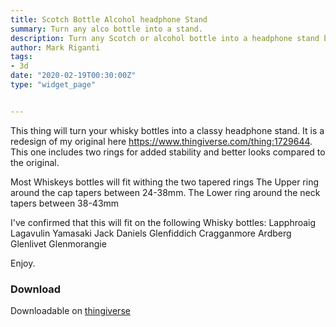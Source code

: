 ```yaml
---
title: Scotch Bottle Alcohol headphone Stand
summary: Turn any alco bottle into a stand.		
description: Turn any Scotch or alcohol bottle into a headphone stand by Mark Riganti.		
author: Mark Riganti 
tags:
- 3d
date: "2020-02-19T00:30:00Z"
type: "widget_page" 


---
```



This thing will turn your whisky bottles into a classy headphone stand.
It is a redesign of my original here https://www.thingiverse.com/thing:1729644. This one includes two rings for added stability and better looks compared to the original. 

Most Whiskeys bottles will fit withing the two tapered rings
The Upper ring around the cap tapers between 24-38mm.
The Lower ring around the neck tapers between 38-43mm

I've confirmed that this will fit on the following Whisky bottles:
Lapphroaig
Lagavulin
Yamasaki
Jack Daniels
Glenfiddich
Cragganmore
Ardberg
Glenlivet
Glenmorangie

Enjoy.


### Download 

Downloadable on [thingiverse](https://www.thingiverse.com/thing:2263144)
